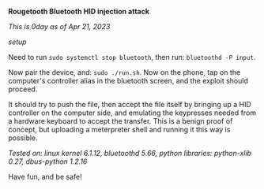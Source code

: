 **Rougetooth Bluetooth HID injection attack**

*This is 0day as of Apr 21, 2023*

*setup*

Need to run `sudo systemctl stop bluetooth`, then run: `bluetoothd -P input`.

Now pair the device, and: `sudo ./run.sh`.  Now on the phone, tap on the computer's controller alias in the bluetooth screen, and the exploit should proceed.

It should try to push the file, then accept the file itself by bringing up a HID controller on the computer side, and emulating the keypresses needed
from a hardware keyboard to accept the transfer.  This is a benign proof of concept, but uploading a meterpreter shell and running it this way is possible.


*Tested on: linux kernel 6.1.12, bluetoothd 5.66, python libraries: python-xlib 0.27, dbus-python 1.2.16*

Have fun, and be safe!

 
